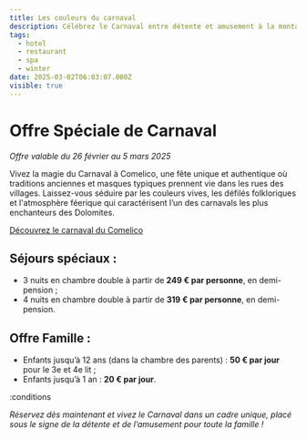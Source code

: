 ```yaml
---
title: Les couleurs du carnaval
description: Célébrez le Carnaval entre détente et amusement à la montagne !
tags:
  - hotel
  - restaurant
  - spa
  - winter
date: 2025-03-02T06:03:07.000Z
visible: true
---
```


# Offre Spéciale de Carnaval

_Offre valable du 26 février au 5 mars 2025_

Vivez la magie du Carnaval à Comelico, une fête unique et authentique où traditions anciennes et masques typiques prennent vie dans les rues des villages. Laissez-vous séduire par les couleurs vives, les défilés folkloriques et l'atmosphère féerique qui caractérisent l’un des carnavals les plus enchanteurs des Dolomites.

[Découvrez le carnaval du Comelico](https://www.valcomelicodolomiti.it/arte-a-cultura/il-carnevale-tradizionale.html)

## Séjours spéciaux :

- 3 nuits en chambre double à partir de **249 € par personne**, en demi-pension ;  
- 4 nuits en chambre double à partir de **319 € par personne**, en demi-pension.

## Offre Famille :

- Enfants jusqu’à 12 ans (dans la chambre des parents) : **50 € par jour** pour le 3e et 4e lit ;  
- Enfants jusqu’à 1 an : **20 € par jour**.

:conditions

_Réservez dès maintenant et vivez le Carnaval dans un cadre unique, placé sous le signe de la détente et de l’amusement pour toute la famille !_
